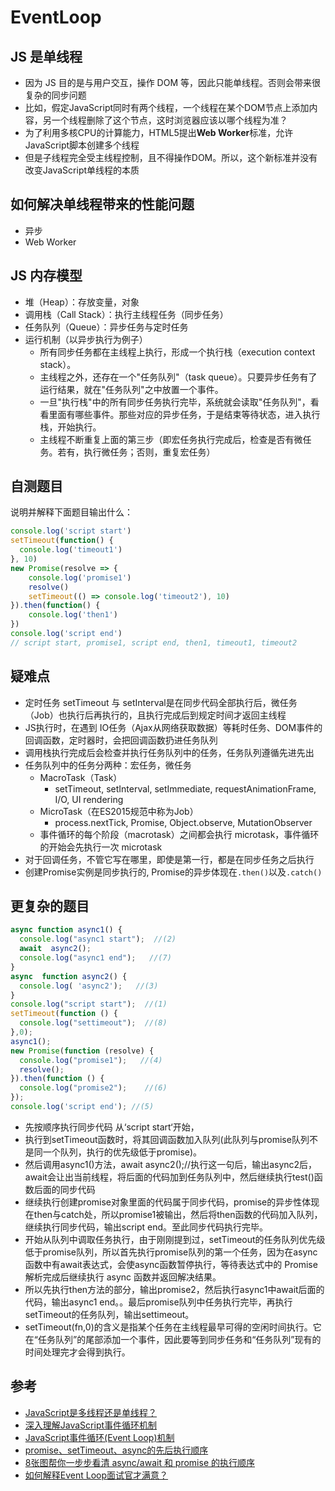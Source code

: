 # EventLoop

## JS 是单线程
- 因为 JS 目的是与用户交互，操作 DOM 等，因此只能单线程。否则会带来很复杂的同步问题 
- 比如，假定JavaScript同时有两个线程，一个线程在某个DOM节点上添加内容，另一个线程删除了这个节点，这时浏览器应该以哪个线程为准？
- 为了利用多核CPU的计算能力，HTML5提出**Web Worker**标准，允许JavaScript脚本创建多个线程
- 但是子线程完全受主线程控制，且不得操作DOM。所以，这个新标准并没有改变JavaScript单线程的本质
  
## 如何解决单线程带来的性能问题
- 异步
- Web Worker

## JS 内存模型
- 堆（Heap）：存放变量，对象
- 调用栈（Call Stack）：执行主线程任务（同步任务）
- 任务队列（Queue）：异步任务与定时任务
- 运行机制（以异步执行为例子）
  * 所有同步任务都在主线程上执行，形成一个执行栈（execution context stack）。
  * 主线程之外，还存在一个"任务队列"（task queue）。只要异步任务有了运行结果，就在"任务队列"之中放置一个事件。
  * 一旦"执行栈"中的所有同步任务执行完毕，系统就会读取"任务队列"，看看里面有哪些事件。那些对应的异步任务，于是结束等待状态，进入执行栈，开始执行。
  * 主线程不断重复上面的第三步（即宏任务执行完成后，检查是否有微任务。若有，执行微任务；否则，重复宏任务）

## 自测题目
说明并解释下面题目输出什么：
```js
console.log('script start')
setTimeout(function() {
  console.log('timeout1')
}, 10)
new Promise(resolve => {
    console.log('promise1')
    resolve()
    setTimeout(() => console.log('timeout2'), 10)
}).then(function() {
    console.log('then1')
})
console.log('script end')
// script start, promise1, script end, then1, timeout1, timeout2
```
## 疑难点
- 定时任务 setTimeout 与 setInterval是在同步代码全部执行后，微任务（Job）也执行后再执行的，且执行完成后到规定时间才返回主线程
- JS执行时，在遇到 IO任务（Ajax从网络获取数据）等耗时任务、DOM事件的回调函数，定时器时，会把回调函数扔进任务队列
- 调用栈执行完成后会检查并执行任务队列中的任务，任务队列遵循先进先出
- 任务队列中的任务分两种：宏任务，微任务
  * MacroTask（Task）
    - setTimeout, setInterval, setImmediate, requestAnimationFrame, I/O, UI rendering
  * MicroTask（在ES2015规范中称为Job）
    - process.nextTick, Promise, Object.observe, MutationObserver
  * 事件循环的每个阶段（macrotask）之间都会执行 microtask，事件循环的开始会先执行一次 microtask
- 对于回调任务，不管它写在哪里，即使是第一行，都是在同步任务之后执行
- 创建Promise实例是同步执行的, Promise的异步体现在`.then()`以及`.catch()`

## 更复杂的题目
```js
async function async1() {           
  console.log("async1 start");  //(2)        
  await  async2();            
  console.log("async1 end");   //(7)    
}        
async  function async2() {          
  console.log( 'async2');   //(3)     
}       
console.log("script start");  //(1)      
setTimeout(function () {            
  console.log("settimeout");  //(8)      
},0);        
async1();        
new Promise(function (resolve) {           
  console.log("promise1");   //(4)         
  resolve();        
}).then(function () {            
  console.log("promise2");    //(6)    
});        
console.log('script end'); //(5)
```
- 先按顺序执行同步代码  从‘script start‘开始，
- 执行到setTimeout函数时，将其回调函数加入队列(此队列与promise队列不是同一个队列，执行的优先级低于promise)。
- 然后调用async1()方法，await async2();//执行这一句后，输出async2后，await会让出当前线程，将后面的代码加到任务队列中，然后继续执行test()函数后面的同步代码
- 继续执行创建promise对象里面的代码属于同步代码，promise的异步性体现在then与catch处，所以promise1被输出，然后将then函数的代码加入队列，继续执行同步代码，输出script end。至此同步代码执行完毕。
- 开始从队列中调取任务执行，由于刚刚提到过，setTimeout的任务队列优先级低于promise队列，所以首先执行promise队列的第一个任务，因为在async函数中有await表达式，会使async函数暂停执行，等待表达式中的 Promise 解析完成后继续执行 async 函数并返回解决结果。
- 所以先执行then方法的部分，输出promise2，然后执行async1中await后面的代码，输出async1 end。。最后promise队列中任务执行完毕，再执行setTimeout的任务队列，输出settimeout。
- setTimeout(fn,0)的含义是指某个任务在主线程最早可得的空闲时间执行。它在“任务队列”的尾部添加一个事件，因此要等到同步任务和“任务队列”现有的时间处理完才会得到执行。

## 参考
- [JavaScript是多线程还是单线程？](https://blog.csdn.net/qq_36995542/article/details/80007381)
- [深入理解JavaScript事件循环机制](https://www.cnblogs.com/yugege/p/9598265.html)
- [JavaScript事件循环(Event Loop)机制](https://www.cnblogs.com/yzg1/p/7514514.html)
- [promise、setTimeout、async的先后执行顺序](https://www.cnblogs.com/xiaoan0705/p/10451360.html)
- [8张图帮你一步步看清 async/await 和 promise 的执行顺序](https://segmentfault.com/a/1190000017224799)
- [如何解释Event Loop面试官才满意？](https://zhuanlan.zhihu.com/p/72507900?utm_source=wechat_session&utm_medium=social&utm_oi=726559320958853120)